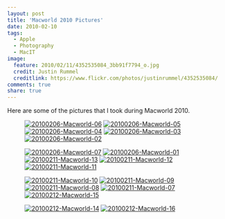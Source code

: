 ```yaml
---
layout: post
title: 'Macworld 2010 Pictures'
date: 2010-02-10
tags:
  - Apple
  - Photography
  - MacIT
image:
  feature: 2010/02/11/4352535084_3bb91f7794_o.jpg
  credit: Justin Rummel
  creditlink: https://www.flickr.com/photos/justinrummel/4352535084/
comments: true
share: true
---
```

Here are some of the pictures that I took during Macworld 2010.

<figure class="fifth">
<a href="https://www.flickr.com/photos/justinrummel/4341820485/"><img src="http://farm5.static.flickr.com/4043/4341820485_fd4373ce0e_t.jpg" title="20100206-Macworld-06" /></a>
<a href="https://www.flickr.com/photos/justinrummel/4341821197/"><img src="http://farm5.static.flickr.com/4031/4341821197_5df296cff4_t.jpg" title="20100206-Macworld-05" /></a>
<a href="https://www.flickr.com/photos/justinrummel/4341821631/"><img src="http://farm3.static.flickr.com/2691/4341821631_a6a11ef457_t.jpg" title="20100206-Macworld-04" /></a>
<a href="https://www.flickr.com/photos/justinrummel/4342562214/"><img src="http://farm5.static.flickr.com/4051/4342562214_e725d2978d_t.jpg" title="20100206-Macworld-03" /></a>
<a href="https://www.flickr.com/photos/justinrummel/4341822647/"><img src="http://farm5.static.flickr.com/4070/4341822647_7ce535a4d2_t.jpg" title="20100206-Macworld-02" /></a>
</figure>
<figure class="fifth">
<a href="https://www.flickr.com/photos/justinrummel/4341823147/"><img src="http://farm3.static.flickr.com/2691/4341823147_34353d4bdb_t.jpg" title="20100206-Macworld-07" /></a>
<a href="https://www.flickr.com/photos/justinrummel/4342563646/"><img src="http://farm3.static.flickr.com/2752/4342563646_a374a20456_t.jpg" title="20100206-Macworld-01" /></a>
<a href="https://www.flickr.com/photos/justinrummel/4352533034/"><img src="http://farm3.static.flickr.com/2698/4352533034_720840ef2f_t.jpg" title="20100211-Macworld-13" /></a>
<a href="https://www.flickr.com/photos/justinrummel/4352533330/"><img src="http://farm3.static.flickr.com/2799/4352533330_c24f77bea7_t.jpg" title="20100211-Macworld-12" /></a>
<a href="https://www.flickr.com/photos/justinrummel/4351787629/"><img src="http://farm5.static.flickr.com/4021/4351787629_9d1f919f0b_t.jpg" title="20100211-Macworld-11" /></a>
</figure>
<figure class="fifth">
<a href="https://www.flickr.com/photos/justinrummel/4351788095/"><img src="http://farm5.static.flickr.com/4042/4351788095_14cc9dc391_t.jpg" title="20100211-Macworld-10" /></a>
<a href="https://www.flickr.com/photos/justinrummel/4352534490/"><img src="http://farm3.static.flickr.com/2759/4352534490_fe6782ccc5_t.jpg" title="20100211-Macworld-09" /></a>
<a href="https://www.flickr.com/photos/justinrummel/4352534802/"><img src="http://farm5.static.flickr.com/4059/4352534802_1da7cb302d_t.jpg" title="20100211-Macworld-08" /></a>
<a href="https://www.flickr.com/photos/justinrummel/4352535084/"><img src="http://farm5.static.flickr.com/4056/4352535084_bb9d19291f_t.jpg" title="20100211-Macworld-07" /></a>
<a href="https://www.flickr.com/photos/justinrummel/4352553574/"><img src="http://farm5.static.flickr.com/4014/4352553574_26c1bbe327_t.jpg" title="20100212-Macworld-15" /></a>
</figure>
<figure class="fifth">
<a href="https://www.flickr.com/photos/justinrummel/4352553894/"><img src="http://farm3.static.flickr.com/2803/4352553894_54c4e626ef_t.jpg" title="20100212-Macworld-14" /></a>
<a href="https://www.flickr.com/photos/justinrummel/4352554256/"><img src="http://farm5.static.flickr.com/4051/4352554256_359ff63133_t.jpg" title="20100212-Macworld-16" /></a>
</figure>